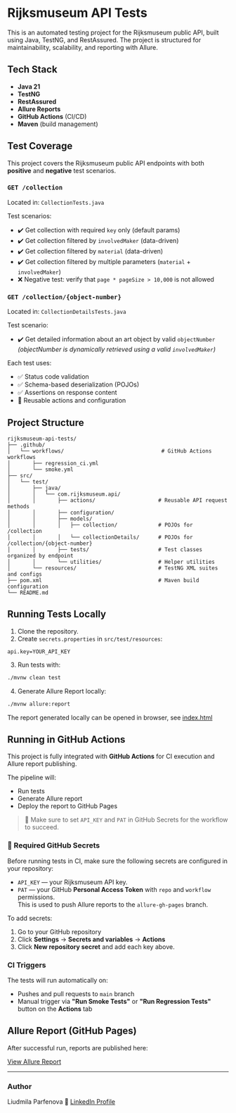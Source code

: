
# Rijksmuseum API Tests

This is an automated testing project for the Rijksmuseum public API, built using Java, TestNG, and RestAssured. The project is structured for maintainability, scalability, and reporting with Allure.

## Tech Stack

- **Java 21**
- **TestNG**
- **RestAssured**
- **Allure Reports**
- **GitHub Actions** (CI/CD)
- **Maven** (build management)

## Test Coverage

This project covers the Rijksmuseum public API endpoints with both **positive** and **negative** test scenarios.

### `GET /collection`
Located in: `CollectionTests.java`

Test scenarios:
- ✔️ Get collection with required `key` only (default params)
- ✔️ Get collection filtered by `involvedMaker` (data-driven)
- ✔️ Get collection filtered by `material` (data-driven)
- ✔️ Get collection filtered by multiple parameters (`material` + `involvedMaker`)
- ❌ Negative test: verify that `page * pageSize > 10,000` is not allowed

### `GET /collection/{object-number}`
Located in: `CollectionDetailsTests.java`

Test scenario:
- ✔️ Get detailed information about an art object by valid `objectNumber`  
  _(objectNumber is dynamically retrieved using a valid `involvedMaker`)_

Each test uses:
- ✅ Status code validation
- ✅ Schema-based deserialization (POJOs)
- ✅ Assertions on response content
- 🔄 Reusable actions and configuration

## Project Structure

```
rijksmuseum-api-tests/
├── .github/
│   └── workflows/                               # GitHub Actions workflows
│       ├── regression_ci.yml
│       └── smoke.yml
├── src/
│   └── test/
│       ├── java/
│       │   └── com.rijksmuseum.api/
│       │       ├── actions/                    # Reusable API request methods
│       │       ├── configuration/
│       │       ├── models/
│       │       │   ├── collection/             # POJOs for /collection 
│       │       │   └── collectionDetails/      # POJOs for /collection/{object-number}
│       │       ├── tests/                      # Test classes organized by endpoint
│       │       └── utilities/                  # Helper utilities
│       └── resources/                          # TestNG XML suites and configs
├── pom.xml                                     # Maven build configuration
└── README.md
```

## Running Tests Locally

1. Clone the repository.
2. Create `secrets.properties` in `src/test/resources`:

```
api.key=YOUR_API_KEY
```

3. Run tests with:

```bash
./mvnw clean test
```

4. Generate Allure Report locally:

```bash
./mvnw allure:report
```
The report generated locally can be opened in browser, see [index.html](./target/allure-report/index.html)

## Running in GitHub Actions
This project is fully integrated with **GitHub Actions** for CI execution and Allure report publishing.

The pipeline will:
- Run tests
- Generate Allure report
- Deploy the report to GitHub Pages

> 📌 Make sure to set `API_KEY` and `PAT` in GitHub Secrets for the workflow to succeed.
> 
>
### 🔐 Required GitHub Secrets

Before running tests in CI, make sure the following secrets are configured in your repository:

- `API_KEY` — your Rijksmuseum API key.
- `PAT` — your GitHub **Personal Access Token** with `repo` and `workflow` permissions.  
  This is used to push Allure reports to the `allure-gh-pages` branch.

To add secrets:

1. Go to your GitHub repository
2. Click **Settings** → **Secrets and variables** → **Actions**
3. Click **New repository secret** and add each key above.

### CI Triggers

The tests will run automatically on:

- Pushes and pull requests to `main` branch
- Manual trigger via **"Run Smoke Tests"** or **"Run Regression Tests"** button on the **Actions** tab

## Allure Report (GitHub Pages)
After successful run, reports are published here:

[View Allure Report](https://liudmilaparf.github.io/rijksmuseum-api-tests/)

---

### Author

Liudmila Parfenova
🔗 [LinkedIn Profile](https://www.linkedin.com/in/liudmilaparfenova/)

